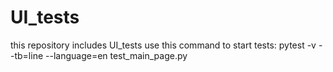 # UI_tests
this repository includes UI_tests
use this command to start tests: pytest -v --tb=line --language=en test_main_page.py
